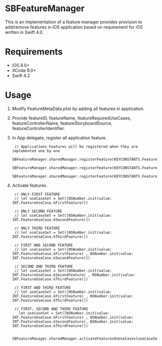 # SBFeatureManager

This is an implementation of a feature manager provides provision to add/remove features in iOS application based on requirement for iOS written in Swift 4.0.

# Requirements

* iOS 8.0+
* XCode 9.0+
* Swift 4.2

# Usage

1. Modify FeatureMetaData.plist by adding all features in application. 

2. Provide featureID, featureName, featureRequiredUseCases, featureControllerName, featureStoryboardSource,    featureControllerIdentifier.

3. In App delegate, register all application feature.

        // Applications Features will be registered when they are implemented one by one
        SBFeatureManager.sharedManager.registerFeature(KEYCONSTANTS.Feature.kFirstFeatureKey)
        SBFeatureManager.sharedManager.registerFeature(KEYCONSTANTS.Feature.kSecondFeatureKey)
        SBFeatureManager.sharedManager.registerFeature(KEYCONSTANTS.Feature.kThirdFeatureKey)
        
        
4. Activate features.

        // ONLY FIRST FEATURE
        // let useCaseSet = Set([NSNumber.init(value: INT.FeatureUseCase.kFirstFeature)])
        
        // ONLY SECOND FEATURE
        // let useCaseSet = Set([NSNumber.init(value: INT.FeatureUseCase.kSecondFeature)])
        
        // ONLY THIRD FEATURE
        // let useCaseSet = Set([NSNumber.init(value: INT.FeatureUseCase.kThirdFeature)])
        
        // FIRST AND SECOND FEATURE
        // let useCaseSet = Set([NSNumber.init(value: INT.FeatureUseCase.kFirstFeature) , NSNumber.init(value: INT.FeatureUseCase.kSecondFeature)])
        
        // SECOND AND THIRD FEATURE
        // let useCaseSet = Set([NSNumber.init(value: INT.FeatureUseCase.kSecondFeature) , NSNumber.init(value: INT.FeatureUseCase.kThirdFeature)])
        
        // FIRST AND THIRD FEATURE
        // let useCaseSet = Set([NSNumber.init(value: INT.FeatureUseCase.kFirstFeature) , NSNumber.init(value: INT.FeatureUseCase.kThirdFeature)])
        
        // FIRST, SECOND AND THIRD FEATURE
          let useCaseSet = Set([NSNumber.init(value: INT.FeatureUseCase.kFirstFeature) , NSNumber.init(value: INT.FeatureUseCase.kSecondFeature), NSNumber.init(value: INT.FeatureUseCase.kThirdFeature)])
        
        SBFeatureManager.sharedManager.activateFeaturesOnUseCases(useCaseSet)



